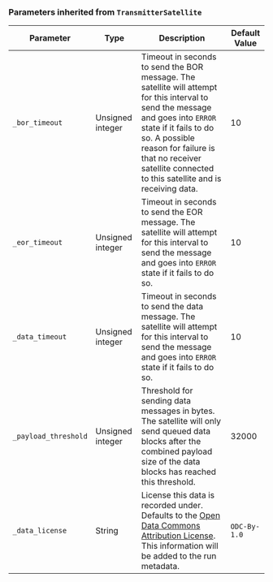 <!-- markdownlint-disable MD041 -->
### Parameters inherited from `TransmitterSatellite`

| Parameter | Type | Description | Default Value |
|-----------|------|-------------|---------------|
| `_bor_timeout` | Unsigned integer | Timeout in seconds to send the BOR message. The satellite will attempt for this interval to send the message and goes into `ERROR` state if it fails to do so. A possible reason for failure is that no receiver satellite connected to this satellite and is receiving data. | 10 |
| `_eor_timeout` | Unsigned integer |  Timeout in seconds to send the EOR message. The satellite will attempt for this interval to send the message and goes into `ERROR` state if it fails to do so. | 10 |
| `_data_timeout` | Unsigned integer | Timeout in seconds to send the data message. The satellite will attempt for this interval to send the message and goes into `ERROR` state if it fails to do so. | 10 |
| `_payload_threshold` | Unsigned integer | Threshold for sending data messages in bytes. The satellite will only send queued data blocks after the combined payload size of the data blocks has reached this threshold. | 32000 |
| `_data_license` | String | License this data is recorded under. Defaults to the [Open Data Commons Attribution License](https://opendatacommons.org/licenses/by/). This information will be added to the run metadata. | `ODC-By-1.0` |
